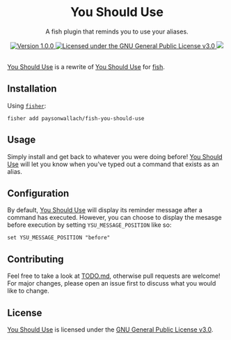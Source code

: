 <div align="center">
  <h1>You Should Use</h1>
  <p>A fish plugin that reminds you to use your aliases.</p>
  <a href="git+https://github.com/paysonwallach/fish-you-should-use.git/releases/latest">
    <img alt="Version 1.0.0" src="https://img.shields.io/badge/version-1.0.0-red.svg?cacheSeconds=2592000&style=flat-square" />
</a>
  <a href="https://github.com/paysonwallach/fish-you-should-use/blob/master/LICENSE" target="\_blank">
    <img alt="Licensed under the GNU General Public License v3.0" src="https://img.shields.io/github/license/paysonwallach/fish-you-should-use?style=flat-square" />
  <a href=https://buymeacoffee.com/paysonwallach>
    <img src=https://img.shields.io/badge/donate-Buy%20me%20a%20coffe-yellow?style=flat-square>
  </a>
  <br>
  <br>
</div>

[You Should Use](git+https://github.com/paysonwallach/fish-you-should-use.git) is a rewrite of [You Should Use](https://github.com/MichaelAquilina/zsh-you-should-use) for [fish](https://fishshell.com/).

## Installation

Using [`fisher`](https://github.com/jorgebucaran/fisher):

```shell
fisher add paysonwallach/fish-you-should-use
```

## Usage

Simply install and get back to whatever you were doing before! [You Should Use](git+https://github.com/paysonwallach/fish-you-should-use.git) will let you know when you've typed out a command that exists as an alias.

## Configuration

By default, [You Should Use](git+https://github.com/paysonwallach/fish-you-should-use.git) will display its reminder message after a command has executed. However, you can choose to display the mesasge before execution by setting `YSU_MESSAGE_POSITION` like so:

```fish
set YSU_MESSAGE_POSITION "before"
```

## Contributing

Feel free to take a look at [TODO.md](https://github.com/paysonwallach/fish-you-should-use/blob/master/TODO.md), otherwise pull requests are welcome! For major changes, please open an issue first to discuss what you would like to change.

## License

[You Should Use](git+https://github.com/paysonwallach/fish-you-should-use.git) is licensed under the [GNU General Public License v3.0](https://github.com/paysonwallach/fish-you-should-use/blob/master/LICENSE).
